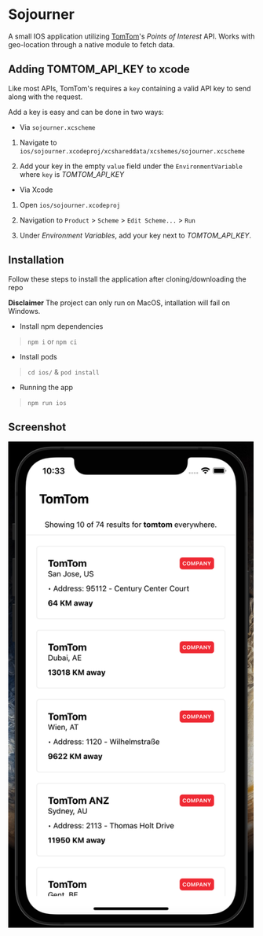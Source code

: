 # Sojourner

A small IOS application utilizing [TomTom](https://developer.tomtom.com/search-api/search-api-documentation-search/points-interest-search)'s *Points of Interest* API.
Works with geo-location through a native module to fetch data.

## Adding TOMTOM_API_KEY to xcode

Like most APIs, TomTom's requires a `key` containing a valid API key to send along with the request.

Add a key is easy and can be done in two ways:

* Via `sojourner.xcscheme`

1. Navigate to `ios/sojourner.xcodeproj/xcshareddata/xcshemes/sojourner.xcscheme`

2. Add your key in the empty `value` field under the `EnvironmentVariable` where `key` is *TOMTOM_API_KEY*

* Via Xcode

1. Open `ios/sojourner.xcodeproj`

2. Navigation to `Product` > `Scheme` > `Edit Scheme...` > `Run`

3. Under *Environment Variables*, add your key next to *TOMTOM_API_KEY*.

## Installation

Follow these steps to install the application after cloning/downloading the repo

**Disclaimer** The project can only run on MacOS, intallation will fail on Windows.

* Install npm dependencies
> `npm i` or `npm ci`

* Install pods
> `cd ios/` & `pod install`

* Running the app
> `npm run ios`

## Screenshot

<img src="docs/screenshot.png" alt="screenshot" width="500px">
